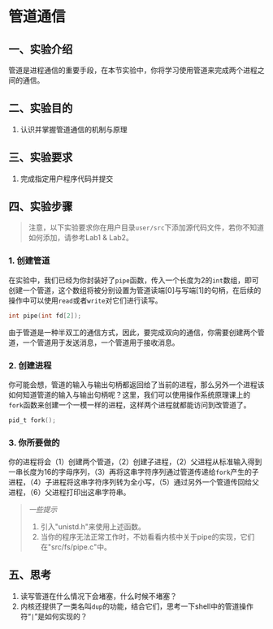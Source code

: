 # 管道通信

## 一、实验介绍

管道是进程通信的重要手段，在本节实验中，你将学习使用管道来完成两个进程之间的通信。

## 二、实验目的

1. 认识并掌握管道通信的机制与原理

## 三、实验要求

1. 完成指定用户程序代码并提交

## 四、实验步骤

> 注意，以下实验要求你在用户目录`user/src`下添加源代码文件，若你不知道如何添加，请参考Lab1 & Lab2。

### 1. 创建管道

在实验中，我们已经为你封装好了`pipe`函数，传入一个长度为2的`int`数组，即可创建一个管道，这个数组将被分别设置为管道读端\[0]与写端\[1]的句柄，在后续的操作中可以使用`read`或者`write`对它们进行读写。

```c
int pipe(int fd[2]);
```

由于管道是一种半双工的通信方式，因此，要完成双向的通信，你需要创建两个管道，一个管道用于发送消息，一个管道用于接收消息。

### 2. 创建进程

你可能会想，管道的输入与输出句柄都返回给了当前的进程，那么另外一个进程该如何知道管道的输入与输出句柄呢？这里，我们可以使用操作系统原理课上的`fork`函数来创建一个一模一样的进程，这样两个进程就都能访问到改管道了。

```c
pid_t fork();
```

### 3. 你所要做的

你的进程将会（1）创建两个管道，（2）创建子进程，（2）父进程从标准输入得到一串长度为16的字母序列，（3）再将这串字符序列通过管道传递给`fork`产生的子进程，（4）子进程将这串字符序列转为全小写，（5）通过另外一个管道传回给父进程，（6）父进程打印出这串字符串。

> *一些提示*
> 
> 1) 引入"unistd.h"来使用上述函数。
> 2) 当你的程序无法正常工作时，不妨看看内核中关于pipe的实现，它们在"src/fs/pipe.c"中。


## 五、思考

1. 读写管道在什么情况下会堵塞，什么时候不堵塞？
2. 内核还提供了一类名叫`dup`的功能，结合它们，思考一下shell中的管道操作符“`|`”是如何实现的？